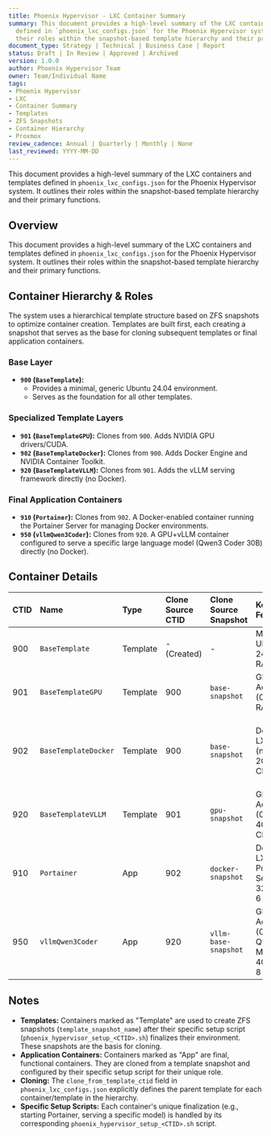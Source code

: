 ```yaml
---
title: Phoenix Hypervisor - LXC Container Summary
summary: This document provides a high-level summary of the LXC containers and templates
  defined in `phoenix_lxc_configs.json` for the Phoenix Hypervisor system, outlining
  their roles within the snapshot-based template hierarchy and their primary functions.
document_type: Strategy | Technical | Business Case | Report
status: Draft | In Review | Approved | Archived
version: 1.0.0
author: Phoenix Hypervisor Team
owner: Team/Individual Name
tags:
- Phoenix Hypervisor
- LXC
- Container Summary
- Templates
- ZFS Snapshots
- Container Hierarchy
- Proxmox
review_cadence: Annual | Quarterly | Monthly | None
last_reviewed: YYYY-MM-DD
---
```

This document provides a high-level summary of the LXC containers and templates defined in `phoenix_lxc_configs.json` for the Phoenix Hypervisor system. It outlines their roles within the snapshot-based template hierarchy and their primary functions.

## Overview

This document provides a high-level summary of the LXC containers and templates defined in `phoenix_lxc_configs.json` for the Phoenix Hypervisor system. It outlines their roles within the snapshot-based template hierarchy and their primary functions.

## Container Hierarchy & Roles

The system uses a hierarchical template structure based on ZFS snapshots to optimize container creation. Templates are built first, each creating a snapshot that serves as the base for cloning subsequent templates or final application containers.

### Base Layer
*   **`900` (`BaseTemplate`):**
    *   Provides a minimal, generic Ubuntu 24.04 environment.
    *   Serves as the foundation for all other templates.

### Specialized Template Layers
*   **`901` (`BaseTemplateGPU`):** Clones from `900`. Adds NVIDIA GPU drivers/CUDA.
*   **`902` (`BaseTemplateDocker`):** Clones from `900`. Adds Docker Engine and NVIDIA Container Toolkit.
*   **`920` (`BaseTemplateVLLM`):** Clones from `901`. Adds the vLLM serving framework directly (no Docker).

### Final Application Containers
*   **`910` (`Portainer`):** Clones from `902`. A Docker-enabled container running the Portainer Server for managing Docker environments.
*   **`950` (`vllmQwen3Coder`):** Clones from `920`. A GPU+vLLM container configured to serve a specific large language model (Qwen3 Coder 30B) directly (no Docker).

## Container Details

| CTID | Name | Type | Clone Source CTID | Clone Source Snapshot | Key Features | Role/Function |
| :--- | :--- | :--- | :--- | :--- | :--- | :--- |
| 900 | `BaseTemplate` | Template | - (Created) | - | Minimal Ubuntu 24.04, 2GB RAM, 2 CPU | Foundational OS template for all other containers. |
| 901 | `BaseTemplateGPU` | Template | 900 | `base-snapshot` | GPU Access (0,1), 2GB RAM, 2 CPU | Template adding NVIDIA drivers/CUDA. |
| 902 | `BaseTemplateDocker` | Template | 900 | `base-snapshot` | Docker-in-LXC (nesting=1), 2GB RAM, 2 CPU | Template adding Docker Engine & NVIDIA Container Toolkit. |
| 920 | `BaseTemplateVLLM` | Template | 901 | `gpu-snapshot` | GPU Access (0,1), vLLM, 4GB RAM, 4 CPU | Template adding the vLLM serving framework directly. |
| 910 | `Portainer` | App | 902 | `docker-snapshot` | Docker-in-LXC, Portainer Server, 32GB RAM, 6 CPU | Runs the Portainer management web UI. |
| 950 | `vllmQwen3Coder` | App | 920 | `vllm-base-snapshot` | GPU Access (0,1), vLLM Qwen3 Model, 40GB RAM, 8 CPU | Serves the Qwen3 Coder 30B LLM via vLLM directly. |

## Notes

*   **Templates:** Containers marked as "Template" are used to create ZFS snapshots (`template_snapshot_name`) after their specific setup script (`phoenix_hypervisor_setup_<CTID>.sh`) finalizes their environment. These snapshots are the basis for cloning.
*   **Application Containers:** Containers marked as "App" are final, functional containers. They are cloned from a template snapshot and configured by their specific setup script for their unique role.
*   **Cloning:** The `clone_from_template_ctid` field in `phoenix_lxc_configs.json` explicitly defines the parent template for each container/template in the hierarchy.
*   **Specific Setup Scripts:** Each container's unique finalization (e.g., starting Portainer, serving a specific model) is handled by its corresponding `phoenix_hypervisor_setup_<CTID>.sh` script.

